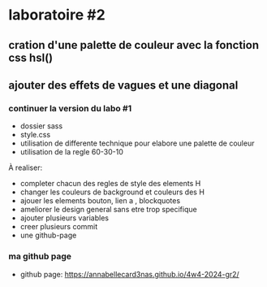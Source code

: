 # laboratoire #2
## cration d'une palette de couleur avec la fonction css hsl() 
## ajouter des effets de vagues et  une diagonal

### continuer la version du labo #1
- dossier sass 
- style.css
- utilisation de differente technique pour elabore une palette de couleur 
- utilisation de la regle 60-30-10


À realiser:

- completer chacun des regles de style des elements H
- changer les couleurs de background et couleurs des H
- ajouer les elements bouton, lien a , blockquotes
- ameliorer le design general sans etre trop specifique 
- ajouter plusieurs variables
- creer plusieurs commit 
- une github-page


### ma github page
- github page: https://annabellecard3nas.github.io/4w4-2024-gr2/ 